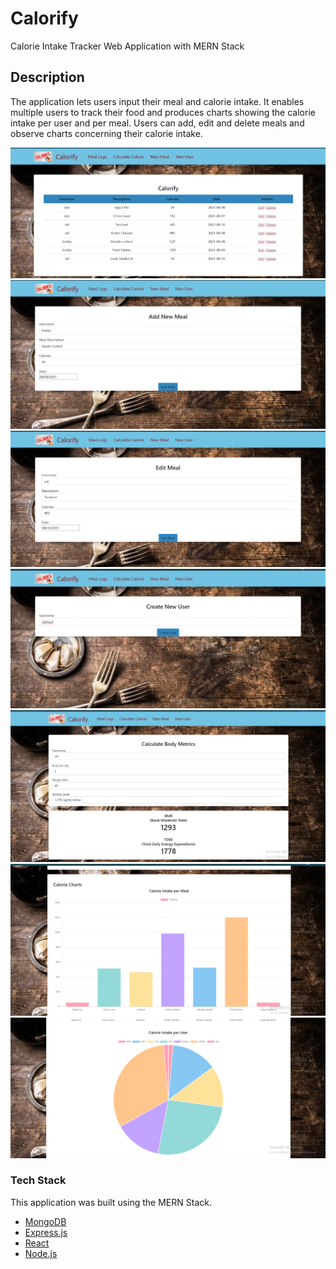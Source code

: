 # Calorify

Calorie Intake Tracker Web Application with MERN Stack

## Description

The application lets users input their meal and calorie intake. It enables multiple users to track their food and produces charts showing the calorie intake per user and per meal.
Users can add, edit and delete meals and observe charts concerning their calorie intake.

<img src="./screenshots/meal list.png">
<img src="./screenshots/add meal.png">
<img src="./screenshots/edit meal.png">
<img src="./screenshots/new user.png">
<img src="./screenshots/calculate body metric.png">
<img src="./screenshots/bar chart.png">
<img src="./screenshots/pie chart.png">

### Tech Stack

This application was built using the MERN Stack.

- [MongoDB](https://www.mongodb.com/)
- [Express.js](https://expressjs.com/)
- [React](https://reactjs.org/)
- [Node.js](https://nodejs.org/en/)
